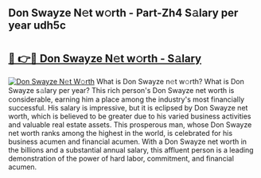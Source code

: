 ## Don Swayze N𝚎t w𝚘rth - Part-Zh4 S𝚊lary per year udh5c

# <h2><a href="http://gc1s9wd.nevu.top/?p=Don+Swayze">🔗 👉🔴 Don Swayze N𝚎t w𝚘rth - S𝚊lary</a></h2>

[![Don Swayze N𝚎t W𝚘rth](https://i.imgur.com/Oavwk0R.jpeg)](http://gc1s9wd.nevu.top/?p=Don+Swayze)
What is Don Swayze n𝚎t w𝚘rth? What is Don Swayze s𝚊lary per year?
This rich person's Don Swayze net worth is considerable, earning him a place among the industry's most financially successful. His salary is impressive, but it is eclipsed by Don Swayze net worth, which is believed to be greater due to his varied business activities and valuable real estate assets. This prosperous man, whose Don Swayze net worth ranks among the highest in the world, is celebrated for his business acumen and financial acumen. With a Don Swayze net worth in the billions and a substantial annual salary, this affluent person is a leading demonstration of the power of hard labor, commitment, and financial acumen.
